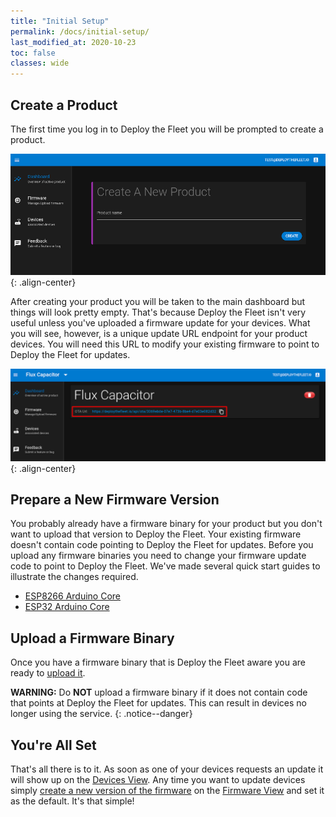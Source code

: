 ```yaml
---
title: "Initial Setup"
permalink: /docs/initial-setup/
last_modified_at: 2020-10-23
toc: false
classes: wide
---
```


## Create a Product

The first time you log in to Deploy the Fleet you will be prompted to create a product.

![create product dialog](/assets/images/docs/create_product.png){: .align-center}

After creating your product you will be taken to the main dashboard but things will look pretty empty. That's because Deploy the Fleet isn't very useful unless you've uploaded a firmware update for your devices. What you will see, however, is a unique update URL endpoint for your product devices. You will need this URL to modify your existing firmware to point to Deploy the Fleet for updates.

![Update URL on main dashboard](/assets/images/docs/empty_dashboard.png){: .align-center}

## Prepare a New Firmware Version

You probably already have a firmware binary for your product but you don't want to upload that version to Deploy the Fleet. Your existing firmware doesn't contain code pointing to Deploy the Fleet for updates. Before you upload any firmware binaries you need to change your firmware update code to point to Deploy the Fleet. We've made several quick start guides to illustrate the changes required.

  - [ESP8266 Arduino Core](/docs/quick-start/esp8266/arduino-core/)
  - [ESP32 Arduino Core](/docs/quick-start/esp32/arduino-core/)

## Upload a Firmware Binary

Once you have a firmware binary that is Deploy the Fleet aware you are ready to [upload it](/docs/manage-firmware#create).

<i class='fas fa-exclamation-triangle'></i> **WARNING:** Do **NOT** upload a firmware binary if it does not contain code that points at Deploy the Fleet for updates. This can result in devices no longer using the service.
{: .notice--danger}

## You're All Set

That's all there is to it. As soon as one of your devices requests an update it will show up on the [Devices View](/docs/device-view/). Any time you want to update devices simply [create a new version of the firmware](/docs/manage-firmware/#create) on the [Firmware View](/docs/firmware-view/) and set it as the default. It's that simple!